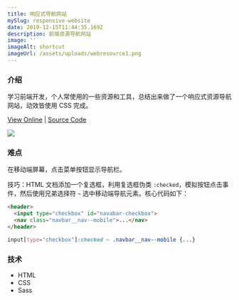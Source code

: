 ```yaml
---
title: 响应式导航网站
mySlug: responsive-website
date: 2019-12-15T11:44:35.169Z
description: 前端资源导航网站
image: ''
imageAlt: shortcut
imageUrl: /assets/uploads/webresource1.png
---
```



### 介绍
学习前端开发，个人常使用的一些资源和工具，总结出来做了一个响应式资源导航网站，动效皆使用 CSS 完成。

[View Online](https://webresource.netlify.com/) | [Source Code](https://github.com/byodian/web-resources)

![](/assets/uploads/web.png)

### 难点
在移动端屏幕，点击菜单按钮显示导航栏。

技巧：HTML 文档添加一个复选框，利用复选框伪类 `:checked`，模拟按钮点击事件，然后使用兄弟选择符 `~` 选中移动端导航元素。核心代码如下：

```html
<header>
  <input type="checkbox" id="navabar-checkbox">
  <nav class="navbar__nav--mobile">...</nav>
</header>
```

```css
input[type="checkbox"]:checked ~ .navbar__nav--mobile {...} 
```

### 技术
- HTML
- CSS
- Sass
